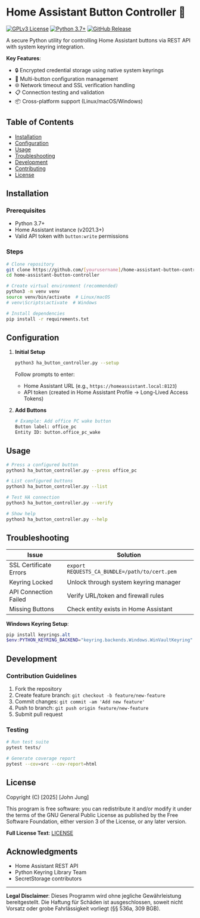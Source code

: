 # Home Assistant Button Controller 🔘

[![GPLv3 License](https://img.shields.io/badge/License-GPL%20v3-blue.svg)](https://www.gnu.org/licenses/gpl-3.0)
[![Python 3.7+](https://img.shields.io/badge/python-3.7%2B-blue.svg)](https://www.python.org/)
[![GitHub Release](https://img.shields.io/github/release/[JoJuStudio]/home-assistant-button-controller.svg)](https://github.com/[yourusername]/home-assistant-button-controller/releases)

A secure Python utility for controlling Home Assistant buttons via REST API with system keyring integration.

**Key Features**:
- 🔒 Encrypted credential storage using native system keyrings
- 🔄 Multi-button configuration management
- 🌐 Network timeout and SSL verification handling
- 📋 Connection testing and validation
- 📦 Cross-platform support (Linux/macOS/Windows)

## Table of Contents
- [Installation](#installation)
- [Configuration](#configuration)
- [Usage](#usage)
- [Troubleshooting](#troubleshooting)
- [Development](#development)
- [Contributing](#contributing)
- [License](#license)

## Installation

### Prerequisites
- Python 3.7+
- Home Assistant instance (v2021.3+)
- Valid API token with `button:write` permissions

### Steps
```bash
# Clone repository
git clone https://github.com/[yourusername]/home-assistant-button-controller.git
cd home-assistant-button-controller

# Create virtual environment (recommended)
python3 -m venv venv
source venv/bin/activate  # Linux/macOS
# venv\Scripts\activate  # Windows

# Install dependencies
pip install -r requirements.txt
```

## Configuration

1. **Initial Setup**
   ```bash
   python3 ha_button_controller.py --setup
   ```
   Follow prompts to enter:
   - Home Assistant URL (e.g., `https://homeassistant.local:8123`)
   - API token (created in Home Assistant Profile → Long-Lived Access Tokens)

2. **Add Buttons**
   ```bash
   # Example: Add office PC wake button
   Button label: office_pc
   Entity ID: button.office_pc_wake
   ```

## Usage

```bash
# Press a configured button
python3 ha_button_controller.py --press office_pc

# List configured buttons
python3 ha_button_controller.py --list

# Test HA connection
python3 ha_button_controller.py --verify

# Show help
python3 ha_button_controller.py --help
```

## Troubleshooting

| Issue | Solution |
|-------|----------|
| SSL Certificate Errors | `export REQUESTS_CA_BUNDLE=/path/to/cert.pem` |
| Keyring Locked | Unlock through system keyring manager |
| API Connection Failed | Verify URL/token and firewall rules |
| Missing Buttons | Check entity exists in Home Assistant |

**Windows Keyring Setup**:
```powershell
pip install keyrings.alt
$env:PYTHON_KEYRING_BACKEND="keyring.backends.Windows.WinVaultKeyring"
```

## Development

### Contribution Guidelines
1. Fork the repository
2. Create feature branch: `git checkout -b feature/new-feature`
3. Commit changes: `git commit -am 'Add new feature'`
4. Push to branch: `git push origin feature/new-feature`
5. Submit pull request

### Testing
```bash
# Run test suite
pytest tests/

# Generate coverage report
pytest --cov=src --cov-report=html
```

## License

Copyright (C) [2025] [John Jung]

This program is free software: you can redistribute it and/or modify
it under the terms of the GNU General Public License as published by
the Free Software Foundation, either version 3 of the License, or any later version.

**Full License Text**: [LICENSE](LICENSE)

## Acknowledgments
- Home Assistant REST API
- Python Keyring Library Team
- SecretStorage contributors

---

**Legal Disclaimer**: Dieses Programm wird ohne jegliche Gewährleistung bereitgestellt. Die Haftung für Schäden ist ausgeschlossen, soweit nicht Vorsatz oder grobe Fahrlässigkeit vorliegt (§§ 536a, 309 BGB).
